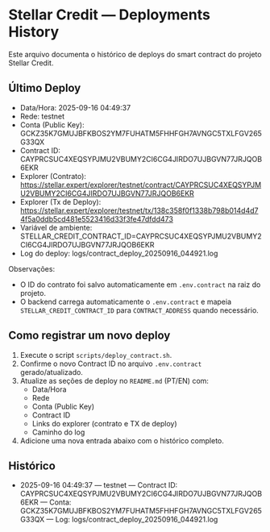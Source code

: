 # Stellar Credit — Deployments History

Este arquivo documenta o histórico de deploys do smart contract do projeto Stellar Credit.

## Último Deploy

- Data/Hora: 2025-09-16 04:49:37
- Rede: testnet
- Conta (Public Key): GCKZ35K7GMUJBFKBOS2YM7FUHATM5FHHFGH7AVNGC5TXLFGV265G33QX
- Contract ID: CAYPRCSUC4XEQSYPJMU2VBUMY2CI6CG4JIRDO7UJBGVN77JRJQOB6EKR
- Explorer (Contrato): https://stellar.expert/explorer/testnet/contract/CAYPRCSUC4XEQSYPJMU2VBUMY2CI6CG4JIRDO7UJBGVN77JRJQOB6EKR
- Explorer (Tx de Deploy): https://stellar.expert/explorer/testnet/tx/138c358f0f1338b798b014d4d74f5a0ddb5cd481e5523416d33f3fe47dfdd473
- Variável de ambiente: STELLAR_CREDIT_CONTRACT_ID=CAYPRCSUC4XEQSYPJMU2VBUMY2CI6CG4JIRDO7UJBGVN77JRJQOB6EKR
- Log do deploy: logs/contract_deploy_20250916_044921.log

Observações:
- O ID do contrato foi salvo automaticamente em `.env.contract` na raiz do projeto.
- O backend carrega automaticamente o `.env.contract` e mapeia `STELLAR_CREDIT_CONTRACT_ID` para `CONTRACT_ADDRESS` quando necessário.

## Como registrar um novo deploy

1. Execute o script `scripts/deploy_contract.sh`.
2. Confirme o novo Contract ID no arquivo `.env.contract` gerado/atualizado.
3. Atualize as seções de deploy no `README.md` (PT/EN) com:
   - Data/Hora
   - Rede
   - Conta (Public Key)
   - Contract ID
   - Links do explorer (contrato e TX de deploy)
   - Caminho do log
4. Adicione uma nova entrada abaixo com o histórico completo.

## Histórico

- 2025-09-16 04:49:37 — testnet — Contract ID: CAYPRCSUC4XEQSYPJMU2VBUMY2CI6CG4JIRDO7UJBGVN77JRJQOB6EKR — Conta: GCKZ35K7GMUJBFKBOS2YM7FUHATM5FHHFGH7AVNGC5TXLFGV265G33QX — Log: logs/contract_deploy_20250916_044921.log
